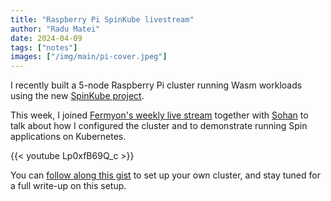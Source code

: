 ```yaml
---
title: "Raspberry Pi SpinKube livestream"
author: "Radu Matei"
date: 2024-04-09
tags: ["notes"]
images: ["/img/main/pi-cover.jpeg"]
---
```


I recently built a 5-node Raspberry Pi cluster running Wasm workloads using the
new [SpinKube project](https://github.com/spinkube).

<!-- ![Raspberry Pi cluster](/img/main/pi.png) -->

This week, I joined [Fermyon's weekly live stream](https://www.youtube.com/@fermyontech/streams)
together with [Sohan](https://twitter.com/soganmageshwar) to talk about how I configured
the cluster and to demonstrate running Spin applications on Kubernetes.

{{< youtube Lp0xfB69Q_c >}}

You can [follow along this gist](https://gist.github.com/radu-matei/fa659492cd9ddea999ce5a9d789b653d)
to set up your own cluster, and stay tuned for a full write-up on this setup.

